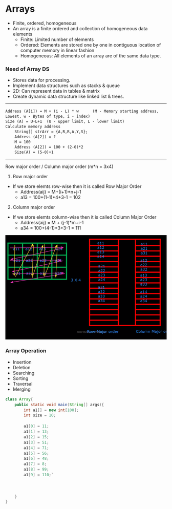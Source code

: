 # Arrays 
- Finite, ordered, homogeneous
- An array is a finite ordered and collection of homogeneous data elements
	- Finite: Limited number of elements
	- Ordered: Elements are stored one by one in contiguous location of computer memory in linear fashion
	- Homogeneous: All elements of an array are of the same data type.
	
### Need of Array DS
- Stores data for processing.
- Implement data structures such as stacks & queue
- 2D: Can represent data in tables & matrix
- Create dynamic data structure like linked list & trees.
---
```
Address (A[i]) = M + (i - L) * w      (M - Memory starting address, Lowest, w - Bytes of type, i - index)
Size (A) = U-L+1  (U - upper limit, L - lower limit)
Calculate memory address
    String[] strArr = {A,R,R,A,Y,S};
    Address (A[2]) = ?
    M = 100
    Address (A[2]) = 100 + (2-0)*2
    Size(A) = (5-0)+1
```
---
Row major order / Column major order
(m*n = 3x4)
1. Row major order
- If we store elemts row-wise then it is called Row Major Order
    - Address(aij) = M+(i+1)*n+j-1
    - a13 = 100+(1-1)*4+3-1 = 102
2. Column major order
- If we store elemts column-wise then it is called Column Major Order
    - Address(aij) = M + (j-1)*m+i-1
    - a34 = 100+(4-1)*3+3-1 = 111

![Row/Column Major Order](/ADS/D2/Row-Column%20Major%20Oder.png)	

### Array Operation
- Insertion
- Deletion
- Searching
- Sorting
- Traversal
- Merging

```java
class Array{
	public static void main(String[] args){
		int a1[] = new int[100];
		int size = 10;
		
		a1[0] = 11;
		a1[1] = 13;
		a1[2] = 15;
		a1[3] = 51;
		a1[4] = 71;
		a1[5] = 56;
		a1[6] = 48;
		a1[7] = 8;
		a1[8] = 99;
		a1[9] = 110;`
		
		
		
	}
}
```